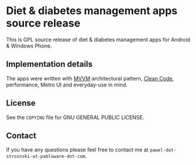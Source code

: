 Diet & diabetes management apps source release
============================
This is GPL source release of diet & diabetes management apps for Android & Windows Phone.

Implementation details
----------------------
The apps were written with [MVVM](http://en.wikipedia.org/wiki/Model_View_ViewModel) architectural pattern, [Clean Code](http://www.amazon.com/Clean-Code-Handbook-Software-Craftsmanship/dp/0132350882), performance, Metro UI and everyday-use in mind.

License
-------
See the `COPYING` file for GNU GENERAL PUBLIC LICENSE.

Contact
-------
If you have any questions please feel free to contact me at `pawel-dot-stroinski-at-pabloware-dot-com`.